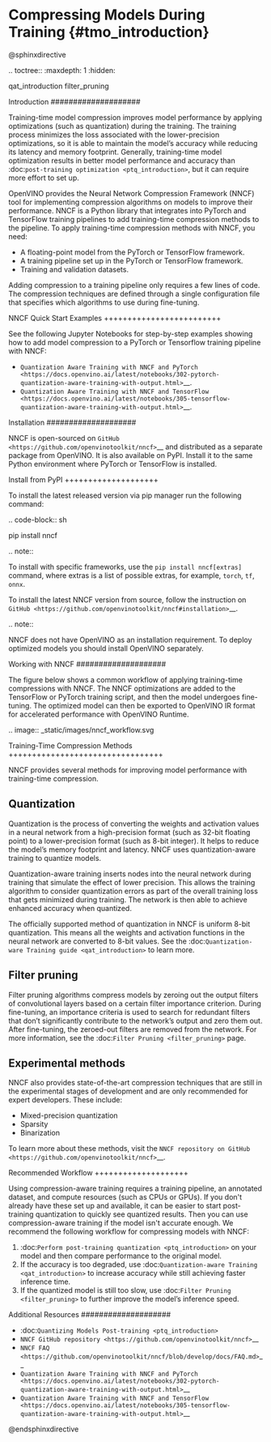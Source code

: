 # Compressing Models During Training {#tmo_introduction}

@sphinxdirective

.. toctree::
   :maxdepth: 1
   :hidden:

   qat_introduction
   filter_pruning


Introduction
####################

Training-time model compression improves model performance by applying optimizations (such as quantization) during the training. The training process minimizes the loss associated with the lower-precision optimizations, so it is able to maintain the model’s accuracy while reducing its latency and memory footprint. Generally, training-time model optimization results in better model performance and accuracy than :doc:`post-training optimization <ptq_introduction>`, but it can require more effort to set up.

OpenVINO provides the Neural Network Compression Framework (NNCF) tool for implementing compression algorithms on models to improve their performance. NNCF is a Python library that integrates into PyTorch and TensorFlow training pipelines to add training-time compression methods to the pipeline. To apply training-time compression methods with NNCF, you need:

- A floating-point model from the PyTorch or TensorFlow framework.
- A training pipeline set up in the PyTorch or TensorFlow framework.
- Training and validation datasets.

Adding compression to a training pipeline only requires a few lines of code. The compression techniques are defined through a single configuration file that specifies which algorithms to use during fine-tuning.

NNCF Quick Start Examples
+++++++++++++++++++++++++

See the following Jupyter Notebooks for step-by-step examples showing how to add model compression to a PyTorch or Tensorflow training pipeline with NNCF:

- `Quantization Aware Training with NNCF and PyTorch <https://docs.openvino.ai/latest/notebooks/302-pytorch-quantization-aware-training-with-output.html>`__.
- `Quantization Aware Training with NNCF and TensorFlow <https://docs.openvino.ai/latest/notebooks/305-tensorflow-quantization-aware-training-with-output.html>`__.

Installation
####################

NNCF is open-sourced on `GitHub <https://github.com/openvinotoolkit/nncf>`__ and distributed as a separate package from OpenVINO. It is also available on PyPI. Install it to the same Python environment where PyTorch or TensorFlow is installed.

Install from PyPI
++++++++++++++++++++

To install the latest released version via pip manager run the following command:

.. code-block:: sh

   pip install nncf


.. note::

   To install with specific frameworks, use the `pip install nncf[extras]` command, where extras is a list of possible extras, for example, `torch`, `tf`, `onnx`.


To install the latest NNCF version from source, follow the instruction on `GitHub <https://github.com/openvinotoolkit/nncf#installation>`__.

.. note::

   NNCF does not have OpenVINO as an installation requirement. To deploy optimized models you should install OpenVINO separately.

Working with NNCF
####################

The figure below shows a common workflow of applying training-time compressions with NNCF. The NNCF optimizations are added to the TensorFlow or PyTorch training script, and then the model undergoes fine-tuning. The optimized model can then be exported to OpenVINO IR format for accelerated performance with OpenVINO Runtime.

.. image:: _static/images/nncf_workflow.svg


Training-Time Compression Methods
+++++++++++++++++++++++++++++++++

NNCF provides several methods for improving model performance with training-time compression.

Quantization
--------------------
Quantization is the process of converting the weights and activation values in a neural network from a high-precision format (such as 32-bit floating point) to a lower-precision format (such as 8-bit integer). It helps to reduce the model’s memory footprint and latency. NNCF uses quantization-aware training to quantize models.

Quantization-aware training inserts nodes into the neural network during training that simulate the effect of lower precision. This allows the training algorithm to consider quantization errors as part of the overall training loss that gets minimized during training. The network is then able to achieve enhanced accuracy when quantized.

The officially supported method of quantization in NNCF is uniform 8-bit quantization. This means all the weights and activation functions in the neural network are converted to 8-bit values. See the :doc:`Quantization-ware Training guide <qat_introduction>` to learn more.

Filter pruning
--------------------

Filter pruning algorithms compress models by zeroing out the output filters of convolutional layers based on a certain filter importance criterion. During fine-tuning, an importance criteria is used to search for redundant filters that don’t significantly contribute to the network’s output and zero them out. After fine-tuning, the zeroed-out filters are removed from the network. For more information, see the :doc:`Filter Pruning <filter_pruning>` page.

Experimental methods
--------------------

NNCF also provides state-of-the-art compression techniques that are still in the experimental stages of development and are only recommended for expert developers. These include:

- Mixed-precision quantization
- Sparsity
- Binarization

To learn more about these methods, visit the `NNCF repository on GitHub <https://github.com/openvinotoolkit/nncf>`__.

Recommended Workflow
++++++++++++++++++++

Using compression-aware training requires a training pipeline, an annotated dataset, and compute resources (such as CPUs or GPUs). If you don't already have these set up and available, it can be easier to start post-training quantization to quickly see quantized results. Then you can use compression-aware training if the model isn't accurate enough. We recommend the following workflow for compressing models with NNCF:

1. :doc:`Perform post-training quantization <ptq_introduction>` on your model and then compare performance to the original model.
2. If the accuracy is too degraded, use :doc:`Quantization-aware Training <qat_introduction>` to increase accuracy while still achieving faster inference time.
3. If the quantized model is still too slow, use :doc:`Filter Pruning <filter_pruning>` to further improve the model’s inference speed.

Additional Resources
####################

- :doc:`Quantizing Models Post-training <ptq_introduction>`
- `NNCF GitHub repository <https://github.com/openvinotoolkit/nncf>`__
- `NNCF FAQ <https://github.com/openvinotoolkit/nncf/blob/develop/docs/FAQ.md>`__
- `Quantization Aware Training with NNCF and PyTorch <https://docs.openvino.ai/latest/notebooks/302-pytorch-quantization-aware-training-with-output.html>`__
- `Quantization Aware Training with NNCF and TensorFlow <https://docs.openvino.ai/latest/notebooks/305-tensorflow-quantization-aware-training-with-output.html>`__

@endsphinxdirective

